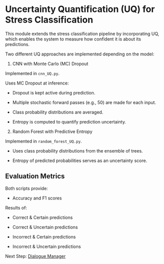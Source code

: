 # Uncertainty Quantification (UQ) for Stress Classification

This module extends the stress classification pipeline by incorporating  UQ, which enables the system to measure how confident it is about its predictions.

Two different UQ approaches are implemented depending on the model:

1. CNN with Monte Carlo (MC) Dropout

Implemented in `cnn_UQ.py`.

Uses MC Dropout at inference:

 - Dropout is kept active during prediction.
  
 - Multiple stochastic forward passes (e.g., 50) are made for each input.
  
 - Class probability distributions are averaged.
  
 - Entropy is computed to quantify prediction uncertainty.

2. Random Forest with Predictive Entropy

Implemented in `random_forest_UQ.py`.

- Uses class probability distributions from the ensemble of trees.

- Entropy of predicted probabilities serves as an uncertainty score.

## Evaluation Metrics

Both scripts provide:

- Accuracy and F1 scores

Results of:

 - Correct & Certain predictions
  
 - Correct & Uncertain predictions
  
 - Incorrect & Certain predictions
  
 - Incorrect & Uncertain predictions

Next Step: [Dialogue Manager]()
